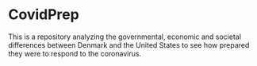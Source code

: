 # CovidPrep
This is a repository analyzing the governmental, economic and societal differences between Denmark and the United States to see how prepared they were to respond to the coronavirus.
